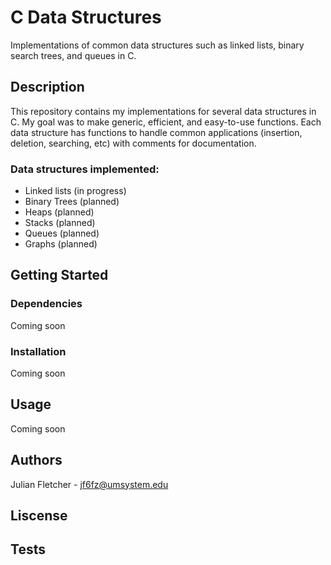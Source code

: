 # C Data Structures
Implementations of common data structures such as linked lists, binary search trees, and queues in C.

## Description
This repository contains my implementations for several data structures in C. My goal was to make generic, efficient, and easy-to-use functions. Each data structure has functions to handle common applications (insertion, deletion, searching, etc) with comments for documentation. 

### Data structures implemented:
* Linked lists (in progress)
* Binary Trees (planned)
* Heaps (planned)
* Stacks (planned)
* Queues (planned)
* Graphs (planned)

## Getting Started

### Dependencies
Coming soon

### Installation 
Coming soon

## Usage
Coming soon

## Authors
Julian Fletcher - jf6fz@umsystem.edu

## Liscense

## Tests
